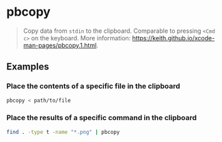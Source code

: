 # pbcopy

> Copy data from `stdin` to the clipboard. Comparable to pressing `<Cmd c>` on the keyboard. More information: <https://keith.github.io/xcode-man-pages/pbcopy.1.html>.

## Examples

### Place the contents of a specific file in the clipboard

```bash
pbcopy < path/to/file
```

### Place the results of a specific command in the clipboard

```bash
find . -type t -name "*.png" | pbcopy
```
